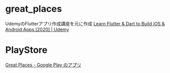 # great_places

UdemyのFlutterアプリ作成講座を元に作成
[Learn Flutter & Dart to Build iOS & Android Apps [2020] | Udemy](https://www.udemy.com/course/learn-flutter-dart-to-build-ios-android-apps/)

# PlayStore
[Great Places - Google Play のアプリ](https://play.google.com/store/apps/details?id=harumaxy.com.github.great_places)
